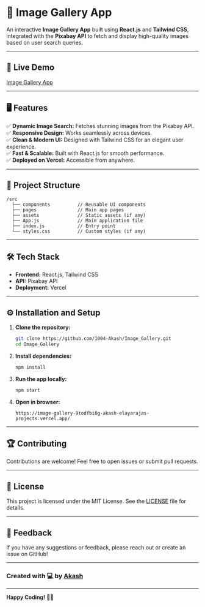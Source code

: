# 📸 Image Gallery App  

An interactive **Image Gallery App** built using **React.js** and **Tailwind CSS**, integrated with the **Pixabay API** to fetch and display high-quality images based on user search queries.  

---

## 🚀 **Live Demo**  
[Image Gallery App](https://image-gallery-9todfbi0g-akash-elayarajas-projects.vercel.app/)  

---

## 🖥️ **Features**  

✅ **Dynamic Image Search:** Fetches stunning images from the Pixabay API.  
✅ **Responsive Design:** Works seamlessly across devices.  
✅ **Clean & Modern UI:** Designed with Tailwind CSS for an elegant user experience.  
✅ **Fast & Scalable:** Built with React.js for smooth performance.  
✅ **Deployed on Vercel:** Accessible from anywhere.  

---

## 📂 **Project Structure**  

```
/src  
  ├── components          // Reusable UI components  
  ├── pages               // Main app pages  
  ├── assets              // Static assets (if any)  
  ├── App.js              // Main application file  
  ├── index.js            // Entry point  
  └── styles.css          // Custom styles (if any)  
```

---

## 🛠️ **Tech Stack**  

- **Frontend:** React.js, Tailwind CSS  
- **API:** Pixabay API  
- **Deployment:** Vercel  

---

## ⚙️ **Installation and Setup**  

1. **Clone the repository:**  

   ```bash
   git clone https://github.com/1004-Akash/Image_Gallery.git
   cd Image_Gallery
   ```

2. **Install dependencies:**  

   ```bash
   npm install
   ```

3. **Run the app locally:**  

   ```bash
   npm start
   ```

4. **Open in browser:**  

   ```
   https://image-gallery-9todfbi0g-akash-elayarajas-projects.vercel.app/
   ```

---

## 🏆 **Contributing**  

Contributions are welcome! Feel free to open issues or submit pull requests.  

---

## 📄 **License**  

This project is licensed under the MIT License. See the [LICENSE](LICENSE) file for details.  

---

## 💬 **Feedback**  

If you have any suggestions or feedback, please reach out or create an issue on GitHub!  

---

### **Created with 💻 by [Akash](https://github.com/1004-Akash)**  

---

**Happy Coding!** 🎨🚀
